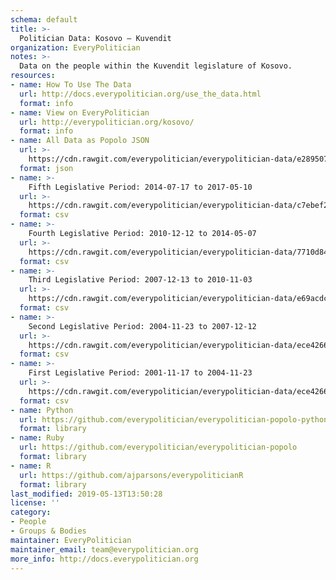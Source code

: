 ```yaml
---
schema: default
title: >-
  Politician Data: Kosovo — Kuvendit
organization: EveryPolitician
notes: >-
  Data on the people within the Kuvendit legislature of Kosovo.
resources:
- name: How To Use The Data
  url: http://docs.everypolitician.org/use_the_data.html
  format: info
- name: View on EveryPolitician
  url: http://everypolitician.org/kosovo/
  format: info
- name: All Data as Popolo JSON
  url: >-
    https://cdn.rawgit.com/everypolitician/everypolitician-data/e289507827e33f7c6870621f2f5b28ee416a3cc6/data/Kosovo/Assembly/ep-popolo-v1.0.json
  format: json
- name: >-
    Fifth Legislative Period: 2014-07-17 to 2017-05-10
  url: >-
    https://cdn.rawgit.com/everypolitician/everypolitician-data/c7ebef2246470c1419c5f659b0b76ee6cde2674d/data/Kosovo/Assembly/term-chamber_2014-07-17.csv
  format: csv
- name: >-
    Fourth Legislative Period: 2010-12-12 to 2014-05-07
  url: >-
    https://cdn.rawgit.com/everypolitician/everypolitician-data/7710d8478f6bed092c6939d40a6cc0df42b000f6/data/Kosovo/Assembly/term-chamber_2010-12-12.csv
  format: csv
- name: >-
    Third Legislative Period: 2007-12-13 to 2010-11-03
  url: >-
    https://cdn.rawgit.com/everypolitician/everypolitician-data/e69acdc791441e1adaba1ec5d5f7b121f350c042/data/Kosovo/Assembly/term-chamber_2007-12-13.csv
  format: csv
- name: >-
    Second Legislative Period: 2004-11-23 to 2007-12-12
  url: >-
    https://cdn.rawgit.com/everypolitician/everypolitician-data/ece42663d1b563432105fc171ac551c09ffd8709/data/Kosovo/Assembly/term-chamber_2004-11-23.csv
  format: csv
- name: >-
    First Legislative Period: 2001-11-17 to 2004-11-23
  url: >-
    https://cdn.rawgit.com/everypolitician/everypolitician-data/ece42663d1b563432105fc171ac551c09ffd8709/data/Kosovo/Assembly/term-chamber_2001-11-17.csv
  format: csv
- name: Python
  url: https://github.com/everypolitician/everypolitician-popolo-python
  format: library
- name: Ruby
  url: https://github.com/everypolitician/everypolitician-popolo
  format: library
- name: R
  url: https://github.com/ajparsons/everypoliticianR
  format: library
last_modified: 2019-05-13T13:50:28
license: ''
category:
- People
- Groups & Bodies
maintainer: EveryPolitician
maintainer_email: team@everypolitician.org
more_info: http://docs.everypolitician.org
---
```

